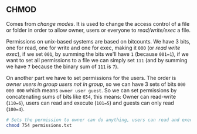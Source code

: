 ## CHMOD

Comes from _change modes_. It is used to change the access control of a file or folder in order to allow owner, users or everyone to _read/write/exec_ a file.

Permissions on unix-based systems are based on bitcounts. We have 3 bits, one for read, one for write and one for exec, making it `000` (or _read write exec_), if we set `001`, by summing the bits we'll have `1` (because `001=1`), if we want to set all permissions to a file we can simply set `111` (and by summing we have `7` because the binary sum of `111` is `7`).

On another part we have to set permissions for the users. The order is _owner_ _users in group_ _users not in group_, so we can have 3 sets of bits `000 000 000` which means `owner user guest`. So we can set permissions by concatenating sums of bits like `654`, this means: Owner can read-write (`110=6`), users can read and execute (`101=5`) and guests can only read (`100=4`).

```sh
# Sets the permission to owner can do anything, users can read and execute and guests only read the file "permissions.txt"
chmod 754 permissions.txt
```